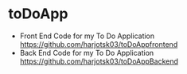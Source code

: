 # toDoApp
- Front End Code for my To Do Application
https://github.com/harjotsk03/toDoAppfrontend
- Back End Code for my To Do Application
https://github.com/harjotsk03/toDoAppBackend
